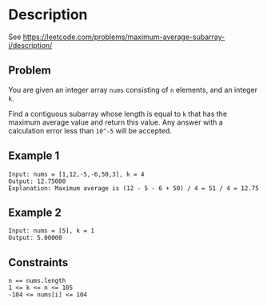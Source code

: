 # Description
See https://leetcode.com/problems/maximum-average-subarray-i/description/

## Problem
You are given an integer array `nums` consisting of `n` elements, and an integer `k`.

Find a contiguous subarray whose length is equal to `k` that has the maximum average value and return this value. Any answer with a calculation error less than `10^-5` will be accepted.

## Example 1

```
Input: nums = [1,12,-5,-6,50,3], k = 4
Output: 12.75000
Explanation: Maximum average is (12 - 5 - 6 + 50) / 4 = 51 / 4 = 12.75
```

## Example 2

```
Input: nums = [5], k = 1
Output: 5.00000
```

## Constraints

```
n == nums.length
1 <= k <= n <= 105
-104 <= nums[i] <= 104
```